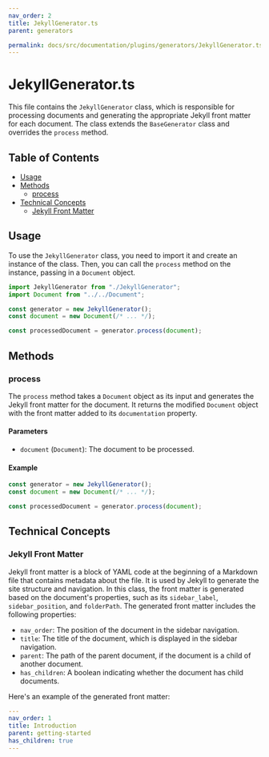 ```yaml
---
nav_order: 2
title: JekyllGenerator.ts
parent: generators

permalink: docs/src/documentation/plugins/generators/JekyllGenerator.ts.md
---
```


# JekyllGenerator.ts

This file contains the `JekyllGenerator` class, which is responsible for processing documents and generating the appropriate Jekyll front matter for each document. The class extends the `BaseGenerator` class and overrides the `process` method.

## Table of Contents

- [Usage](#usage)
- [Methods](#methods)
  - [process](#process)
- [Technical Concepts](#technical-concepts)
  - [Jekyll Front Matter](#jekyll-front-matter)

## Usage

To use the `JekyllGenerator` class, you need to import it and create an instance of the class. Then, you can call the `process` method on the instance, passing in a `Document` object.

```typescript
import JekyllGenerator from "./JekyllGenerator";
import Document from "../../Document";

const generator = new JekyllGenerator();
const document = new Document(/* ... */);

const processedDocument = generator.process(document);
```

## Methods

### process

The `process` method takes a `Document` object as its input and generates the Jekyll front matter for the document. It returns the modified `Document` object with the front matter added to its `documentation` property.

#### Parameters

- `document` (`Document`): The document to be processed.

#### Example

```typescript
const generator = new JekyllGenerator();
const document = new Document(/* ... */);

const processedDocument = generator.process(document);
```

## Technical Concepts

### Jekyll Front Matter

Jekyll front matter is a block of YAML code at the beginning of a Markdown file that contains metadata about the file. It is used by Jekyll to generate the site structure and navigation. In this class, the front matter is generated based on the document's properties, such as its `sidebar_label`, `sidebar_position`, and `folderPath`. The generated front matter includes the following properties:

- `nav_order`: The position of the document in the sidebar navigation.
- `title`: The title of the document, which is displayed in the sidebar navigation.
- `parent`: The path of the parent document, if the document is a child of another document.
- `has_children`: A boolean indicating whether the document has child documents.

Here's an example of the generated front matter:

```yaml
---
nav_order: 1
title: Introduction
parent: getting-started
has_children: true
---
```